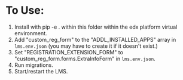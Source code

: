 # To Use:

1. Install with pip -e . within this folder within the edx platform virtual environment.
2. Add "custom_reg_form" to the "ADDL_INSTALLED_APPS" array in `lms.env.json` (you may have to create it if it doesn't exist.)
3. Set "REGISTRATION_EXTENSION_FORM" to "custom_reg_form.forms.ExtraInfoForm" in `lms.env.json`.
4. Run migrations.
5. Start/restart the LMS.